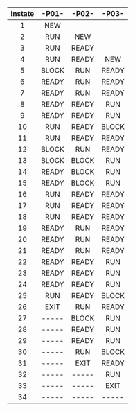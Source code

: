 |Instate| -P01- | -P02- | -P03- |
|:-----:|:-----:|:-----:|:-----:|
|     1 |  NEW  |       |       |
|     2 |  RUN  |  NEW  |       |
|     3 |  RUN  | READY |       |
|     4 |  RUN  | READY |  NEW  |
|     5 | BLOCK |  RUN  | READY |
|     6 | READY |  RUN  | READY |
|     7 | READY |  RUN  | READY |
|     8 | READY | READY |  RUN  |
|     9 | READY | READY |  RUN  |
|    10 |  RUN  | READY | BLOCK |
|    11 |  RUN  | READY | READY |
|    12 | BLOCK |  RUN  | READY |
|    13 | BLOCK | BLOCK |  RUN  |
|    14 | READY | BLOCK |  RUN  |
|    15 | READY | BLOCK |  RUN  |
|    16 |  RUN  | READY | READY |
|    17 |  RUN  | READY | READY |
|    18 |  RUN  | READY | READY |
|    19 | READY |  RUN  | READY |
|    20 | READY |  RUN  | READY |
|    21 | READY |  RUN  | READY |
|    22 | READY | READY |  RUN  |
|    23 | READY | READY |  RUN  |
|    24 | READY | READY |  RUN  |
|    25 |  RUN  | READY | BLOCK |
|    26 |  EXIT |  RUN  | READY |
|    27 | ----- | BLOCK |  RUN  |
|    28 | ----- | READY |  RUN  |
|    29 | ----- | READY |  RUN  |
|    30 | ----- |  RUN  | BLOCK |
|    31 | ----- |  EXIT | READY |
|    32 | ----- | ----- |  RUN  |
|    33 | ----- | ----- |  EXIT |
|    34 | ----- | ----- | ----- |
